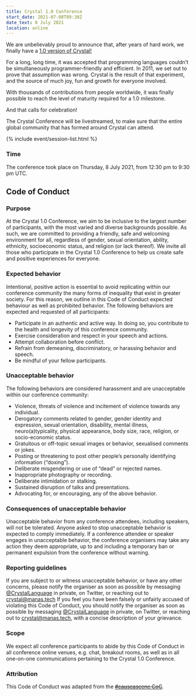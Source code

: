 ```yaml
---
title: Crystal 1.0 Conference
start_date: 2021-07-08T09:30Z
date_text: 8 July 2021
location: online
---
```


We are unbelievably proud to announce that, after years of hard work, we finally have a [1.0 version of Crystal!](/2021/03/22/crystal-1.0-what-to-expect/)

For a long, long time, it was accepted that programming languages couldn’t be simultaneously programmer-friendly and efficient. In 2011, we set out to prove that assumption was wrong. Crystal is the result of that experiment, and the source of much joy, fun and growth for everyone involved.

With thousands of contributions from people worldwide, it was finally possible to reach the level of maturity required for a 1.0 milestone.

And that calls for celebration!

The Crystal Conference will be livestreamed, to make sure that the entire global community that has formed around Crystal can attend.

{% include event/session-list.html %}

### Time

The conference took place on Thursday, 8 July 2021, from 12:30 pm to 9:30 pm UTC.

## Code of Conduct

### Purpose

At the Crystal 1.0 Conference, we aim to be inclusive to the largest number of participants, with the most varied and diverse backgrounds possible. As such, we are committed to providing a friendly, safe and welcoming environment for all, regardless of gender, sexual orientation, ability, ethnicity, socioeconomic status, and religion (or lack thereof).
We invite all those who participate in the Crystal 1.0 Conference to help us create safe and positive experiences for everyone.

### Expected behavior

Intentional, positive action is essential to avoid replicating within our conference community the many forms of inequality that exist in greater society. For this reason, we outline in this Code of Conduct expected behaviour as well as prohibited behavior.
The following behaviors are expected and requested of all participants:

* Participate in an authentic and active way. In doing so, you contribute to the health and longevity of this conference community.
* Exercise consideration and respect in your speech and actions.
* Attempt collaboration before conflict.
* Refrain from demeaning, discriminatory, or harassing behavior and speech.
* Be mindful of your fellow participants.

### Unacceptable behavior

The following behaviors are considered harassment and are unacceptable within our conference community:

* Violence, threats of violence and incitement of violence towards any individual.
* Derogatory comments related to gender, gender identity and expression, sexual orientation, disability, mental illness, neuro(a)typicality, physical appearance, body size, race, religion, or socio-economic status.
* Gratuitous or off-topic sexual images or behavior, sexualised comments or jokes.
* Posting or threatening to post other people’s personally identifying information (“doxing”).
* Deliberate misgendering or use of “dead” or rejected names.
* Inappropriate photography or recording.
* Deliberate intimidation or stalking.
* Sustained disruption of talks and presentations.
* Advocating for, or encouraging, any of the above behavior.

### Consequences of unacceptable behavior

Unacceptable behavior from any conference attendees, including speakers, will not be tolerated.
Anyone asked to stop unacceptable behavior is expected to comply immediately.
If a conference attendee or speaker engages in unacceptable behavior, the conference organisers may take any action they deem appropriate, up to and including a temporary ban or permanent expulsion from the conference without warning.

### Reporting guidelines

If you are subject to or witness unacceptable behavior, or have any other concerns, please notify the organiser as soon as possible by messaging [@CrystalLanguage](https://twitter.com/CrystalLanguage) in private, on Twitter, or reaching out to [crystal@manas.tech](mailto:crystal@manas.tech)
If you feel you have been falsely or unfairly accused of violating this Code of Conduct, you should notify the organiser as soon as possible by messaging [@CrystalLanguage](https://twitter.com/CrystalLanguage) in private, on Twitter, or reaching out to [crystal@manas.tech](mailto:crystal@manas.tech), with a concise description of your grievance.

### Scope

We expect all conference participants to abide by this Code of Conduct in all conference online venues, e.g. chat, breakout rooms, as well as in all one-on-one communications pertaining to the Crystal 1.0 Conference.

### Attribution

This Code of Conduct was adapted from the ~~[#causeascene CoC](https://hashtagcauseascene.com/code-of-conduct/)~~.
